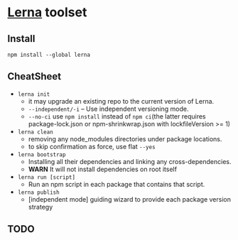 # [Lerna](https://lerna.js.org/) toolset

## Install
`npm install --global lerna`

## CheatSheet
- `lerna init`
    - it may upgrade an existing repo to the current version of Lerna.
    - `--independent/-i` – Use independent versioning mode.
    - `--no-ci` use `npm install` instead of `npm ci`(the latter requires package-lock.json or npm-shrinkwrap.json with lockfileVersion >= 1)
- `lerna clean`  
    - removing any node_modules directories under package locations.
    - to skip confirmation as force, use flat `--yes`
-  `lerna bootstrap`
    - Installing all their dependencies and linking any cross-dependencies.
    - **WARN** It will not install dependencies on root itself
- `lerna run [script]`
    - Run an npm script in each package that contains that script.
- `lerna publish`
    - [independent mode] guiding wizard to provide each package version strategy 

## TODO

